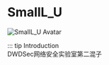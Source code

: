 # SmallL_U

<img :src="$withBase('/Member Avatar/SmallL_U.jpg')" alt="SmallL_U Avatar">

::: tip Introduction  
DWDSec网络安全实验室第二混子

